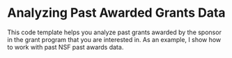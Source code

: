 # Analyzing Past Awarded Grants Data

This code template helps you analyze past grants awarded by the sponsor in the grant program that you are interested in. As an example, I show how to work with past NSF past awards data.
